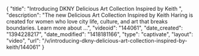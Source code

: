 {
    "title": "Introducing DKNY Delicious Art Collection Inspired by Keith ",
    "description": "The new Delicious Art Collection Inspired by Keith Haring is created for women who love city life, culture, and art that breaks boundaries. Learn more about ...",
    "videoid": "144061",
    "date_created": "1394228217",
    "date_modified": "1418181166",
    "type": "captivate",
    "layout": "video",
    "url": "\/v\/introducing-dkny-delicious-art-collection-inspired-by-keith\/144061"
}